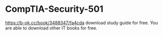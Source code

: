 # CompTIA-Security-501
https://b-ok.cc/book/3488347/fa4cda  download study guide for free. You are able to download other IT books for free. 
